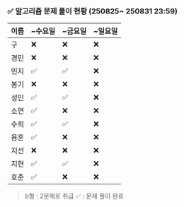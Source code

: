 ### ✅ 알고리즘 문제 풀이 현황 (250825~ 250831 23:59)

| 이름   | ~수요일 | ~금요일 | ~일요일 | 
|--------|--------|--------|--------|
| 구     | ❌      | ❌     | ❌     | 
| 경민   | ❌      | ❌     | ❌     |
| 민지   | ✅      | ✅     | ❌     | 
| 봉기   | ❌      | ❌     | ❌     |
| 성민   | ✅      | ✅     | ❌     |
| 소연   | ✅      | ❌     | ❌     | 
| 수희   | ✅      | ✅     | ❌     |
| 용훈   | ✅      | ❌     | ❌     |
| 지선   | ❌      | ❌     | ❌     |
| 지현   | ✅      | ✅     | ❌     |
| 호준   | ✅      | ❌     | ❌     | 

> b형 : 2문제로 취급
> ✅ : 문제 풀이 완료
